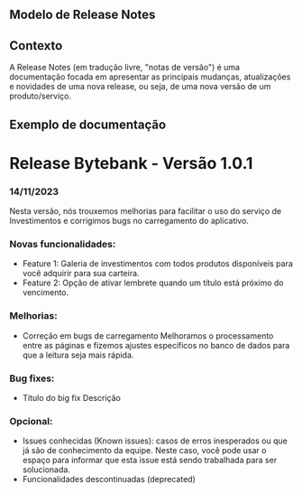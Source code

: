 ## Modelo de Release Notes

## Contexto
A Release Notes (em tradução livre, "notas de versão") é uma documentação focada em apresentar as principais mudanças, atualizações e novidades de uma nova release, ou seja, de uma nova versão de um produto/serviço.

## Exemplo de documentação

# Release Bytebank - Versão 1.0.1
### 14/11/2023

Nesta versão, nós trouxemos melhorias para facilitar o uso do serviço de Investimentos e corrigimos bugs no carregamento do aplicativo.

### Novas funcionalidades:

- Feature 1: Galeria de investimentos com todos produtos disponíveis para você adquirir para sua carteira.
- Feature 2: Opção de ativar lembrete quando um título está próximo do vencimento.
  
### Melhorias:

- Correção em bugs de carregamento Melhoramos o processamento entre as páginas e fizemos ajustes específicos no banco de dados para que a leitura seja mais rápida.
  
### Bug fixes:

- Título do big fix Descrição

### Opcional:

- Issues conhecidas (Known issues): casos de erros inesperados ou que já são de conhecimento da equipe. Neste caso, você pode usar o espaço para informar que esta issue está sendo trabalhada para ser solucionada.
- Funcionalidades descontinuadas (deprecated)
